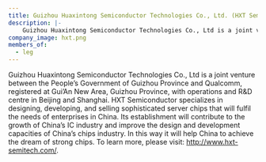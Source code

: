 ```yaml
---
title: Guizhou Huaxintong Semiconductor Technologies Co., Ltd. (HXT Semiconductor)
description: |-
    Guizhou Huaxintong Semiconductor Technologies Co., Ltd is a joint venture between the People’s Government of Guizhou Province and Qualcomm, registered at Gui’An New Area, Guizhou Province, with operations and R&D centre in Beijing and Shanghai.
company_image: hxt.png
members_of:
  - leg
---
```

Guizhou Huaxintong Semiconductor Technologies Co., Ltd is a joint venture between the People’s Government of Guizhou Province and Qualcomm, registered at Gui’An New Area, Guizhou Province, with operations and R&D centre in Beijing and Shanghai. HXT Semiconductor specializes in designing, developing, and selling sophisticated server chips that will fulfil the needs of enterprises in China. Its establishment will contribute to the growth of China’s IC industry and improve the design and development capacities of China’s chips industry. In this way it will help China to achieve the dream of strong chips. To learn more, please visit: http://www.hxt-semitech.com/.


